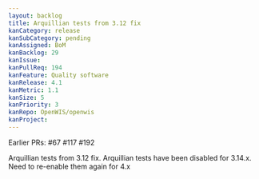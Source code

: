 ```yaml
---
layout: backlog
title: Arquillian tests from 3.12 fix
kanCategory: release
kanSubCategory: pending
kanAssigned: BoM
kanBacklog: 29
kanIssue:
kanPullReq: 194
kanFeature: Quality software
kanRelease: 4.1
kanMetric: 1.1
kanSize: 5
kanPriority: 3
kanRepo: OpenWIS/openwis
kanProject:
---
```


Earlier PRs: #67 #117 #192

Arquillian tests from 3.12 fix. Arquillian tests have been disabled for 3.14.x. Need to re-enable them again for 4.x